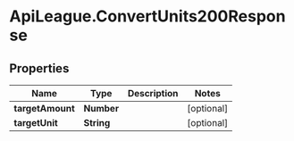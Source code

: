 # ApiLeague.ConvertUnits200Response

## Properties

Name | Type | Description | Notes
------------ | ------------- | ------------- | -------------
**targetAmount** | **Number** |  | [optional] 
**targetUnit** | **String** |  | [optional] 


